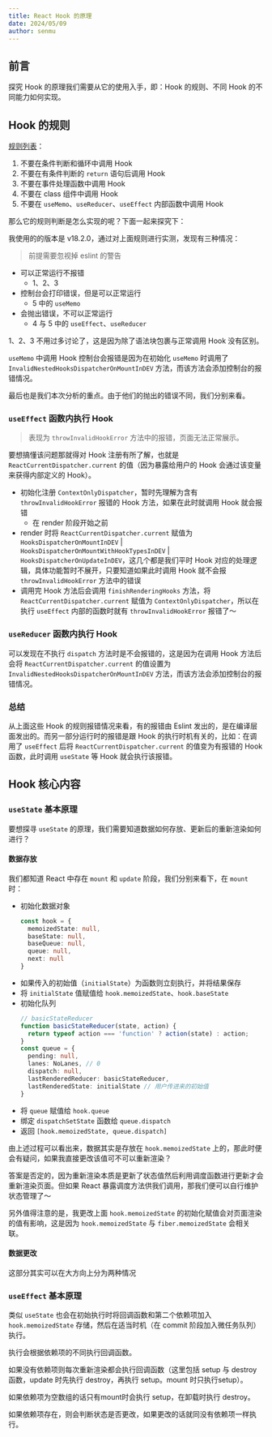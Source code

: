 ```yaml
---
title: React Hook 的原理
date: 2024/05/09
author: senmu
---
```


## 前言

探究 Hook 的原理我们需要从它的使用入手，即：Hook 的规则、不同 Hook 的不同能力如何实现。

## Hook 的规则

[规则列表](https://react.dev/warnings/invalid-hook-call-warning)：

1. 不要在条件判断和循环中调用 Hook
2. 不要在有条件判断的 `return` 语句后调用 Hook
3. 不要在事件处理函数中调用 Hook
4. 不要在 class 组件中调用 Hook
5. 不要在 `useMemo`、`useReducer`、`useEffect` 内部函数中调用 Hook

那么它的规则判断是怎么实现的呢？下面一起来探究下：

我使用的的版本是 v18.2.0，通过对上面规则进行实测，发现有三种情况：
> 前提需要忽视掉 eslint 的警告

* 可以正常运行不报错
  - 1、2、3
* 控制台会打印错误，但是可以正常运行
  - 5 中的 `useMemo`
* 会抛出错误，不可以正常运行
  - 4 与 5 中的 `useEffect`、`useReducer`

1、2、3 不用过多讨论了，这是因为除了语法块包裹与正常调用 Hook 没有区别。

`useMemo` 中调用 Hook 控制台会报错是因为在初始化 `useMemo` 时调用了 `InvalidNestedHooksDispatcherOnMountInDEV` 方法，而该方法会添加控制台的报错情况。

最后也是我们本次分析的重点。由于他们的抛出的错误不同，我们分别来看。

### `useEffect` 函数内执行 Hook

> 表现为 `throwInvalidHookError` 方法中的报错，页面无法正常展示。

要想搞懂该问题那就得对 Hook 注册有所了解，也就是 `ReactCurrentDispatcher.current` 的值（因为暴露给用户的 Hook 会通过该变量来获得内部定义的 Hook）。

* 初始化注册 `ContextOnlyDispatcher`，暂时先理解为含有 `throwInvalidHookError` 报错的 Hook 方法，如果在此时就调用 Hook 就会报错
  - 在 render 阶段开始之前
* render 时将 `ReactCurrentDispatcher.current` 赋值为 `HooksDispatcherOnMountInDEV` | `HooksDispatcherOnMountWithHookTypesInDEV` | `HooksDispatcherOnUpdateInDEV`，这几个都是我们平时 Hook 对应的处理逻辑，具体功能暂时不展开，只要知道如果此时调用 Hook 就不会报 `throwInvalidHookError` 方法中的错误
* 调用完 Hook 方法后会调用 `finishRenderingHooks` 方法，将 `ReactCurrentDispatcher.current` 赋值为 `ContextOnlyDispatcher`，所以在执行 `useEffect` 内部的函数时就有 `throwInvalidHookError` 报错了～

### `useReducer` 函数内执行 Hook

可以发现在不执行 `dispatch` 方法时是不会报错的，这是因为在调用 Hook 方法后会将 `ReactCurrentDispatcher.current` 的值设置为 `InvalidNestedHooksDispatcherOnMountInDEV` 方法，而该方法会添加控制台的报错情况。

### 总结

从上面这些 Hook 的规则报错情况来看，有的报错由 Eslint 发出的，是在编译层面发出的。而另一部分运行时的报错是跟 Hook 的执行时机有关的，比如：在调用了 `useEffect` 后将 `ReactCurrentDispatcher.current` 的值变为有报错的 Hook 函数，此时调用 `useState` 等 Hook 就会执行该报错。

## Hook 核心内容

### `useState` 基本原理

要想探寻 `useState` 的原理，我们需要知道数据如何存放、更新后的重新渲染如何进行？

#### 数据存放

我们都知道 React 中存在 `mount` 和 `update` 阶段，我们分别来看下，在 `mount` 时：

* 初始化数据对象
  ```ts
  const hook = {
    memoizedState: null,
    baseState: null,
    baseQueue: null,
    queue: null,
    next: null
  }
  ```
* 如果传入的初始值（`initialState`）为函数则立刻执行，并将结果保存
* 将 `initialState` 值赋值给 `hook.memoizedState`、`hook.baseState`
* 初始化队列
  ```ts
  // basicStateReducer
  function basicStateReducer(state, action) {
    return typeof action === 'function' ? action(state) : action;
  }
  const queue = {
    pending: null,
    lanes: NoLanes, // 0
    dispatch: null,
    lastRenderedReducer: basicStateReducer,
    lastRenderedState: initialState // 用户传进来的初始值
  }
  ```
* 将 `queue` 赋值给 `hook.queue`
* 绑定 `dispatchSetState` 函数给 `queue.dispatch`
* 返回 `[hook.memoizedState, queue.dispatch]`

由上述过程可以看出来，数据其实是存放在 `hook.memoizedState` 上的，那此时便会有疑问，如果我直接更改该值可不可以重新渲染？

答案是否定的，因为重新渲染本质是更新了状态值然后利用调度函数进行更新才会重新渲染页面。但如果 React 暴露调度方法供我们调用，那我们便可以自行维护状态管理了～

另外值得注意的是，我更改上面 `hook.memoizedState` 的初始化赋值会对页面渲染的值有影响，这是因为 `hook.memoizedState` 与 `fiber.memoizedState` 会相关联。

#### 数据更改

这部分其实可以在大方向上分为两种情况

### `useEffect` 基本原理

类似 `useState` 也会在初始执行时将回调函数和第二个依赖项加入 `hook.memoizedState` 存储，然后在适当时机（在 commit 阶段加入微任务队列）执行。

执行会根据依赖项的不同执行回调函数。

如果没有依赖项则每次重新渲染都会执行回调函数（这里包括 setup 与 destroy 函数，update 时先执行 destroy，再执行 setup。mount 时只执行setup）。

如果依赖项为空数组的话只有mount时会执行 setup，在卸载时执行 destroy。

如果依赖项存在，则会判断状态是否更改，如果更改的话就同没有依赖项一样执行。